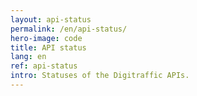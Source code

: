 ```yaml
---
layout: api-status
permalink: /en/api-status/
hero-image: code
title: API status
lang: en
ref: api-status
intro: Statuses of the Digitraffic APIs.
---
```

